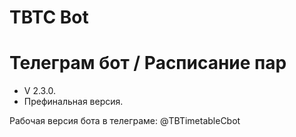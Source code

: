 # TBTC Bot

# Телеграм бот / Расписание пар
- V 2.3.0.
- Префинальная версия.

Рабочая версия бота в телеграме: @TBTimetableCbot
